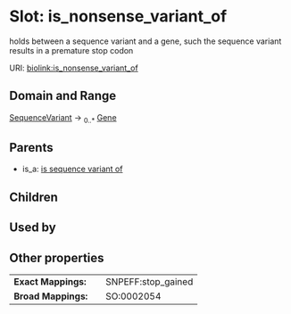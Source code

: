 
# Slot: is_nonsense_variant_of


holds between a sequence variant and a gene, such the sequence variant results in a premature stop codon

URI: [biolink:is_nonsense_variant_of](https://w3id.org/biolink/vocab/is_nonsense_variant_of)


## Domain and Range

[SequenceVariant](SequenceVariant.md) ->  <sub>0..*</sub>
 [Gene](Gene.md)

## Parents

 *  is_a: [is sequence variant of](is_sequence_variant_of.md)

## Children


## Used by


## Other properties

|  |  |  |
| --- | --- | --- |
| **Exact Mappings:** | | SNPEFF:stop_gained |
| **Broad Mappings:** | | SO:0002054 |

